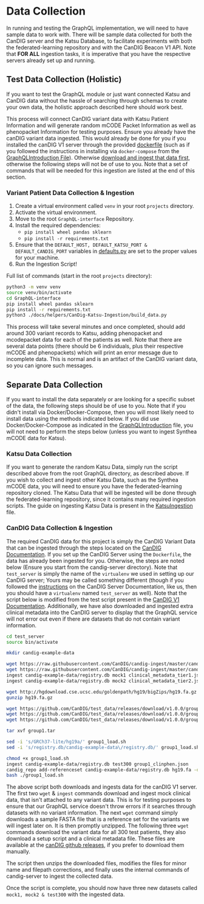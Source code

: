 # Data Collection

In running and testing the GraphQL implementation, we will need to have sample data to work with. There will be sample data collected for both the CanDIG server and the Katsu Database, to facilitate experiments with both the federated-learning repository and with the CanDIG Beacon V1 API. Note that **FOR ALL** ingestion tasks, it is imperative that you have the respective servers already set up and running.

## Test Data Collection (Holistic)

If you want to test the GraphQL module or just want connected Katsu and CanDIG data without the hassle of searching through schemas to create your own data, the holistic approach described here should work best.

This process will connect CanDIG variant data with Katsu Patient Information and will generate random mCODE Packet Information as well as phenopacket Information for testing purposes. Ensure you already have the canDIG variant data ingested. This would already be done for you if you installed the canDIG V1 server through the provided [dockerfile](helpers/candig-server/Dockerfile) (such as if you followed the instructions in installing via `docker-compose` from the [GraphQLIntroduction File](GraphQLIntroduction.md)). Otherwise [download and ingest that data first](#canDIG), otherwise the following steps will not be of use to you. Note that a set of commands that will be needed for this ingestion are listed at the end of this section.

### Variant Patient Data Collection & Ingestion

1. Create a virtual environment called `venv` in your root `projects` directory.
2. Activate the virtual environment.
3. Move to the root `GraphQL-interface` Repository.
4. Install the required dependencies:
   - `pip install wheel pandas sklearn`
   - `pip install -r requirements.txt`
5. Ensure that the `DEFAULT_HOST, DEFAULT_KATSU_PORT & DEFAULT_CANDIG_PORT` variables in [defaults.py](helpers/CanDig-Katsu-Ingestion/defaults.py) are set to the proper values for your machine.
6. Run the Ingestion Script!

Full list of commands (start in the root `projects` directory):

```bash
python3 -m venv venv
source venv/bin/activate
cd GraphQL-interface
pip install wheel pandas sklearn
pip install -r requirements.txt
python3 ./docs/helpers/CanDig-Katsu-Ingestion/build_data.py
```

This process will take several minutes and once completed, should add around 300 variant records to Katsu, adding phenopacket and mcodepacket data for each of the patients as well. Note that there are several data points (there should be 6 individuals, plus their respective mCODE and phenopackets) which will print an error message due to incomplete data. This is normal and is an artifact of the CanDIG variant data, so you can ignore such messages.

## Separate Data Collection

If you want to install the data separately or are looking for a specific subset of the data, the following steps should be of use to you. Note that if you didn't install via Docker/Docker-Compose, then you will most likely need to install data using the methods indicated below. If you did use Docker/Docker-Compose as indicated in the [GraphQLIntroduction](GraphQLIntroduction.md) file, you will not need to perform the steps below (unless you want to ingest Synthea mCODE data for Katsu).

### Katsu Data Collection

If you want to generate the random Katsu Data, simply run the script described above from the root GraphQL directory, as described above. If you wish to collect and ingest other Katsu Data, such as the Synthea mCODE data, you will need to ensure you have the federated-learning repository cloned. The Katsu Data that will be ingested will be done through the federated-learning repository, since it contains many required ingestion scripts. The guide on ingesting Katsu Data is present in the [KatsuIngestion](KatsuIngestion.md) file.

<div id='canDIG'>

### CanDIG Data Collection & Ingestion

The required CanDIG data for this project is simply the CanDIG Variant Data that can be ingested through the steps located on the [CanDIG Documentation](https://candig-server.readthedocs.io/en/v1.5.0-alpha/data.html#reads-variants-and-references-data). If you set up the CanDIG Server using the `Dockerfile`, the data has already been ingested for you. Otherwise, the steps are noted below (Ensure you start from the candig-server directory). Note that `test_server` is simply the name of the `virtualenv` we used in setting up our CanDIG server; Yours may be called something different (though if you followed the [instructions](https://candig-server.readthedocs.io/en/v1.5.0-alpha/development.html#standalone-candig-server-setup) on the CanDIG Server Documentation, like us, then you should have a `virtualenv` named `test_server` as well). Note that the script below is modified from the test script present in the [CanDIG V1 Documentation](https://candig-server.readthedocs.io/en/v1.5.0-alpha/development.html#standalone-candig-server-setup). Additionally, we have also downloaded and ingested extra clinical metadata into the CanDIG server to display that the GraphQL service will not error out even if there are datasets that do not contain variant information.

```bash
cd test_server
source bin/activate

mkdir candig-example-data

wget https://raw.githubusercontent.com/CanDIG/candig-ingest/master/candig/ingest/mock_data/clinical_metadata_tier1.json
wget https://raw.githubusercontent.com/CanDIG/candig-ingest/master/candig/ingest/mock_data/clinical_metadata_tier2.json
ingest candig-example-data/registry.db mock1 clinical_metadata_tier1.json
ingest candig-example-data/registry.db mock2 clinical_metadata_tier2.json

wget http://hgdownload.cse.ucsc.edu/goldenpath/hg19/bigZips/hg19.fa.gz
gunzip hg19.fa.gz

wget https://github.com/CanDIG/test_data/releases/download/v1.0.0/group1.tar
wget https://github.com/CanDIG/test_data/releases/download/v1.0.0/group1_load.sh
wget https://github.com/CanDIG/test_data/releases/download/v1.0.0/group1_clinphen.json

tar xvf group1.tar

sed -i 's/GRCh37-lite/hg19a/' group1_load.sh
sed -i 's/registry.db/candig-example-data\/registry.db/' group1_load.sh

chmod +x group1_load.sh
ingest candig-example-data/registry.db test300 group1_clinphen.json
candig_repo add-referenceset candig-example-data/registry.db hg19.fa -d "hg19a reference genome" --name hg19a
bash ./group1_load.sh
```

The above script both downloads and ingests data for the canDIG V1 server. The first two `wget` & `ingest` commands download and ingest mock clinical data, that isn't attached to any variant data. This is for testing purposes to ensure that our GraphQL service doesn't throw errors if it searches through datasets with no variant information. The next `wget` command simply downloads a sample FASTA file that is a reference set for the variants we will ingest later on. It is then promptly unzipped. The following three `wget` commands download the variant data for all 300 test patients, they also download a setup script and a clinical metadata file. These files are available at the [canDIG github releases](https://github.com/CanDIG/sample-data-generator/releases), if you prefer to download them manually.

The script then unzips the downloaded files, modifies the files for minor name and filepath corrections, and finally uses the internal commands of candig-server to ingest the collected data.

Once the script is complete, you should now have three new datasets called `mock1, mock2 & test300` with the ingested data.
